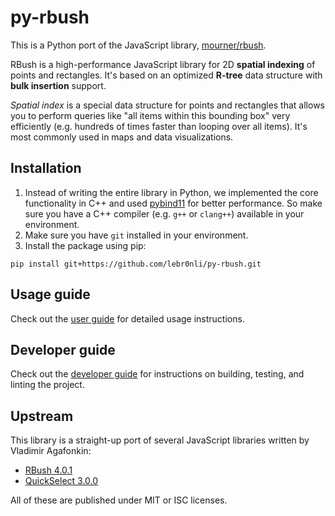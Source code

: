 # py-rbush

This is a Python port of the JavaScript library, [mourner/rbush](https://github.com/mourner/rbush). 

RBush is a high-performance JavaScript library for 2D **spatial indexing** of points and rectangles.
It's based on an optimized **R-tree** data structure with **bulk insertion** support.

*Spatial index* is a special data structure for points and rectangles
that allows you to perform queries like "all items within this bounding box" very efficiently
(e.g. hundreds of times faster than looping over all items).
It's most commonly used in maps and data visualizations.

## Installation

1. Instead of writing the entire library in Python, we implemented the core functionality in C++ and used [pybind11](https://github.com/pybind/pybind11) for better performance. So make sure you have a C++ compiler (e.g. `g++` or `clang++`) available in your environment.
2. Make sure you have `git` installed in your environment.
3. Install the package using pip:
```shell
pip install git+https://github.com/lebr0nli/py-rbush.git
```

## Usage guide

Check out the [user guide](https://lebr0nli.github.io/py-rbush/user_guide/) for detailed usage instructions.

## Developer guide

Check out the [developer guide](https://lebr0nli.github.io/py-rbush/developer_guide/) for instructions on building, testing, and linting the project.

## Upstream

This library is a straight-up port of several JavaScript libraries written by Vladimir Agafonkin:

- [RBush 4.0.1](https://github.com/mourner/rbush)
- [QuickSelect 3.0.0](https://github.com/mourner/quickselect)

All of these are published under MIT or ISC licenses.

